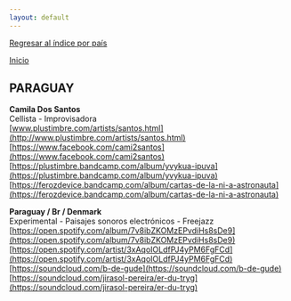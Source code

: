 ```yaml
---
layout: default
---
```


[Regresar al índice por país](./basededatos.html)  

[Inicio](./)  



## PARAGUAY  

__Camila Dos Santos__  
Cellista - Improvisadora  
[www.plustimbre.com/artists/santos.html](http://www.plustimbre.com/artists/santos.html)  
[https://www.facebook.com/cami2santos](https://www.facebook.com/cami2santos)  
[https://plustimbre.bandcamp.com/album/yvykua-ipuva](https://plustimbre.bandcamp.com/album/yvykua-ipuva)  
[https://ferozdevice.bandcamp.com/album/cartas-de-la-ni-a-astronauta](https://ferozdevice.bandcamp.com/album/cartas-de-la-ni-a-astronauta)  

__Paraguay / Br / Denmark__  
Experimental - Paisajes sonoros electrónicos - Freejazz  
[https://open.spotify.com/album/7v8ibZKOMzEPvdiHs8sDe9](https://open.spotify.com/album/7v8ibZKOMzEPvdiHs8sDe9)  
[https://open.spotify.com/artist/3xAqoIOLdfPJ4yPM6FgFCd](https://open.spotify.com/artist/3xAqoIOLdfPJ4yPM6FgFCd)  
[https://soundcloud.com/b-de-gude](https://soundcloud.com/b-de-gude)  
[https://soundcloud.com/jirasol-pereira/er-du-tryg](https://soundcloud.com/jirasol-pereira/er-du-tryg)  
